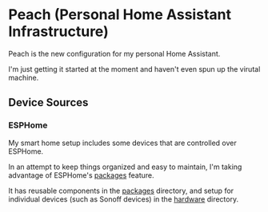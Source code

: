 # Peach (Personal Home Assistant Infrastructure)

Peach is the new configuration for my personal Home Assistant.

I'm just getting it started at the moment and haven't even spun up the virutal machine.

## Device Sources

### ESPHome

My smart home setup includes some devices that are controlled over ESPHome.

In an attempt to keep things organized and easy to maintain, I'm taking advantage of ESPHome's [packages](https://esphome.io/guides/configuration-types.html#packages) feature.

It has reusable components in the [packages](esphome/packages) directory, and setup for individual devices (such as Sonoff devices) in the [hardware](esphome/hardware) directory.